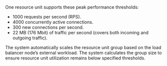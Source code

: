 One resource unit supports these peak performance thresholds:

* 1000 requests per second (RPS).
* 4000 concurrently active connections.
* 300 new connections per second.
* 22 MB (176 Mbit) of traffic per second (covers both incoming and outgoing traffic).

The system automatically scales the resource unit group based on the load balancer node’s external workload. The system calculates the group size to ensure resource unit utilization remains below specified thresholds.